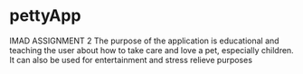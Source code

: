 # pettyApp
IMAD ASSIGNMENT 2
The purpose of the application is educational and teaching the user about how to take care and love a pet, especially children. It can also be used for entertainment and stress relieve purposes
